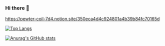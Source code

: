 ### Hi there 👋
https://pewter-coil-7d4.notion.site/350eca4d4c924801a4b39b84fc70165d

[![Top Langs](https://github-readme-stats.vercel.app/api/top-langs/?username=Go2gym)](https://github.com/anuraghazra/github-readme-stats)


[![Anurag's GitHub stats](https://github-readme-stats.vercel.app/api?username=Go2gym)](https://github.com/anuraghazra/github-readme-stats)
<!--
**Go2gym/Go2gym** is a ✨ _special_ ✨ repository because its `README.md` (this file) appears on your GitHub profile.

Here are some ideas to get you started:

- 🔭 I’m currently working on ...
- 🌱 I’m currently learning ...
- 👯 I’m looking to collaborate on ...
- 🤔 I’m looking for help with ...
- 💬 Ask me about ...
- 📫 How to reach me: ...
- 😄 Pronouns: ...
- ⚡ Fun fact: ...
-->
